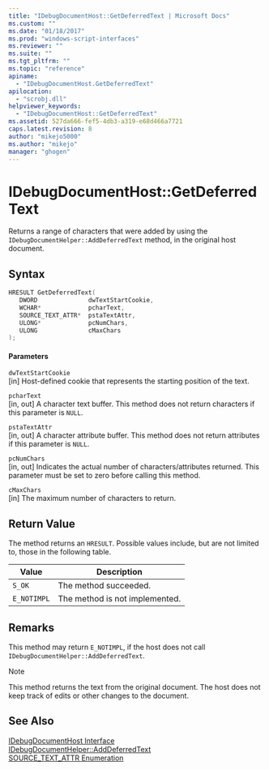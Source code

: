 ```yaml
---
title: "IDebugDocumentHost::GetDeferredText | Microsoft Docs"
ms.custom: ""
ms.date: "01/18/2017"
ms.prod: "windows-script-interfaces"
ms.reviewer: ""
ms.suite: ""
ms.tgt_pltfrm: ""
ms.topic: "reference"
apiname: 
  - "IDebugDocumentHost.GetDeferredText"
apilocation: 
  - "scrobj.dll"
helpviewer_keywords: 
  - "IDebugDocumentHost::GetDeferredText"
ms.assetid: 527da666-fef5-4db3-a319-e68d466a7721
caps.latest.revision: 8
author: "mikejo5000"
ms.author: "mikejo"
manager: "ghogen"
---
```

# IDebugDocumentHost::GetDeferredText
Returns a range of characters that were added by using the `IDebugDocumentHelper::AddDeferredText` method, in the original host document.  
  
## Syntax  
  
```cpp
HRESULT GetDeferredText(  
   DWORD              dwTextStartCookie,  
   WCHAR*             pcharText,  
   SOURCE_TEXT_ATTR*  pstaTextAttr,  
   ULONG*             pcNumChars,  
   ULONG              cMaxChars  
);  
```  
  
#### Parameters  
 `dwTextStartCookie`  
 [in] Host-defined cookie that represents the starting position of the text.  
  
 `pcharText`  
 [in, out] A character text buffer. This method does not return characters if this parameter is `NULL`.  
  
 `pstaTextAttr`  
 [in, out] A character attribute buffer. This method does not return attributes if this parameter is `NULL`.  
  
 `pcNumChars`  
 [in, out] Indicates the actual number of characters/attributes returned. This parameter must be set to zero before calling this method.  
  
 `cMaxChars`  
 [in] The maximum number of characters to return.  
  
## Return Value  
 The method returns an `HRESULT`. Possible values include, but are not limited to, those in the following table.  
  
|Value|Description|  
|-----------|-----------------|  
|`S_OK`|The method succeeded.|  
|`E_NOTIMPL`|The method is not implemented.|  
  
## Remarks  
 This method may return `E_NOTIMPL`, if the host does not call `IDebugDocumentHelper::AddDeferredText`.  
  
> [!NOTE]
>  This method returns the text from the original document. The host does not keep track of edits or other changes to the document.  
  
## See Also  
 [IDebugDocumentHost Interface](../../winscript/reference/idebugdocumenthost-interface.md)   
 [IDebugDocumentHelper::AddDeferredText](../../winscript/reference/idebugdocumenthelper-adddeferredtext.md)   
 [SOURCE_TEXT_ATTR Enumeration](../../winscript/reference/source-text-attr-enumeration.md)